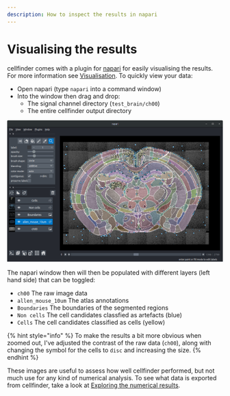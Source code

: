 ```yaml
---
description: How to inspect the results in napari
---
```


# Visualising the results

cellfinder comes with a plugin for [napari](https://napari.org/) for easily visualising the results. For more information see [Visualisation](../user-guide/visualisation.md). To quickly view your data:

* Open napari \(type `napari` into a command window\)
* Into the window then drag and drop:
  * The signal channel directory \(`test_brain/ch00`\)
  * The entire cellfinder output directory

![cellfinder results viewed in napari](../../.gitbook/assets/cellfinder_results.png)

The napari window then will then be populated with different layers \(left hand side\) that can be toggled:

* `ch00` The raw image data
* `allen_mouse_10um` The atlas annotations
* `Boundaries` The boundaries of the segmented regions
* `Non cells` The cell candidates classfied as artefacts \(blue\)
* `Cells` The cell candidates classified as cells \(yellow\)

{% hint style="info" %}
To make the results a bit more obvious when zoomed out, I've adjusted the contrast of the raw data \(`ch00`\), along with changing the symbol for the cells to `disc` and increasing the size.
{% endhint %}

These images are useful to assess how well cellfinder performed, but not much use for any kind of numerical analysis. To see what data is exported from cellfinder, take a look at [Exploring the numerical results](exploring-the-numerical-results.md).


